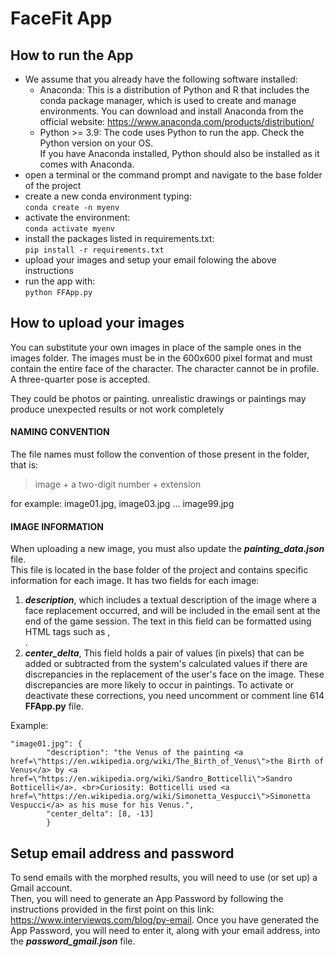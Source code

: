 # FaceFit App

## How to run the App
* We assume that you already have the following software installed:
    * Anaconda: This is a distribution of Python and R that includes the conda package manager, which is used to create and manage environments. You can download and install Anaconda from the official website: https://www.anaconda.com/products/distribution/
    * Python >= 3.9: The code uses Python to run the app. Check the Python version on your OS.  
  If you have Anaconda installed, Python should also be installed as it comes with Anaconda.
* open a terminal or the command prompt and navigate to the base folder of the project
* create a new conda environment typing:  
  ```conda create -n myenv```
* activate the environment:  
  ```conda activate myenv```
* install the packages listed in requirements.txt:  
  ```pip install -r requirements.txt```
* upload your images and setup your email folowing the above instructions
* run the app with:  
  ```python FFApp.py```

## How to upload your images
You can substitute your own images in place of the sample ones in the images folder.
The images must be in the 600x600 pixel format and must contain the entire face of the character. The character cannot be in profile. A three-quarter pose is accepted.  

They could be photos or painting. unrealistic drawings or paintings may produce unexpected results or not work completely
#### NAMING CONVENTION
The file names must follow the convention of those present in the folder, that is:  
>image + a two-digit number + extension  
> 
for example: image01.jpg, image03.jpg ... image99.jpg  
#### IMAGE INFORMATION
When uploading a new image, you must also update the ___painting_data.json___ file.  
This file is located in the base folder of the project and contains specific information for each image. It has two fields for each image:  
1. ___description___, which includes a textual description of the image where a face replacement occurred, and will be included in the email sent at the end of the game session. The text in this field can be formatted using HTML tags such as <a href></a>, <br>.  
2. ___center_delta___, This field holds a pair of values (in pixels) that can be added or subtracted from the system's calculated values if there are discrepancies in the replacement of the user's face on the image. These discrepancies are more likely to occur in paintings. To activate or deactivate these corrections, you need uncomment or comment line 614 __FFApp.py__ file.  

Example:  
```
"image01.jpg": {
        "description": "the Venus of the painting <a href=\"https://en.wikipedia.org/wiki/The_Birth_of_Venus\">the Birth of Venus</a> by <a href=\"https://en.wikipedia.org/wiki/Sandro_Botticelli\">Sandro Botticelli</a>. <br>Curiosity: Botticelli used <a href=\"https://en.wikipedia.org/wiki/Simonetta_Vespucci\">Simonetta Vespucci</a> as his muse for his Venus.",
        "center_delta": [8, -13]
        }
```
## Setup email address and password
To send emails with the morphed results, you will need to use (or set up) a Gmail account.  
Then, you will need to generate an App Password by following the instructions provided in the first point on this link: https://www.interviewqs.com/blog/py-email. 
Once you have generated the App Password, you will need to enter it, along with your email address, into the ___password_gmail.json___ file. 
